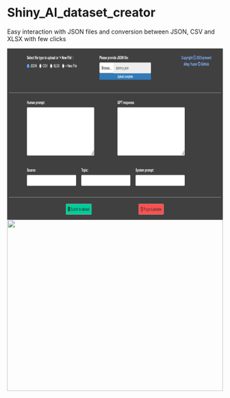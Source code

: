 # Shiny_AI_dataset_creator
Easy interaction with JSON files and conversion between JSON, CSV and XLSX with few clicks

<img src="shiny_app_view-1.png" align="center" width=100% height=400 alt="" />
<img src="shiny_app_view-2.png" align="center" width=100% height=400 alt="" />


